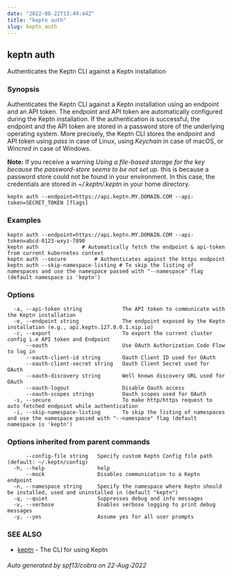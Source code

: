 ```yaml
---
date: "2022-08-22T13:49:44Z"
title: "keptn auth"
slug: keptn_auth
---
```

## keptn auth

Authenticates the Keptn CLI against a Keptn installation

### Synopsis

Authenticates the Keptn CLI against a Keptn installation using an endpoint and an API token. 
The endpoint and API token are automatically configured during the Keptn installation.
If the authentication is successful, the endpoint and the API token are stored in a password store of the underlying operating system.
More precisely, the Keptn CLI stores the endpoint and API token using *pass* in case of Linux, using *Keychain* in case of macOS, or *Wincred* in case of Windows.

**Note:** If you receive a warning *Using a file-based storage for the key because the password-store seems to be not set up.* this is because a password store could not be found in your environment. In this case, the credentials are stored in *~/.keptn/.keptn* in your home directory.
	

```
keptn auth --endpoint=https://api.keptn.MY.DOMAIN.COM --api-token=SECRET_TOKEN [flags]
```

### Examples

```
keptn auth --endpoint=https://api.keptn.MY.DOMAIN.COM --api-token=abcd-0123-wxyz-7890
keptn auth				# Automatically fetch the endpoint & api-token from current kubernetes context
keptn auth --secure			# Authenticates against the https endpoint
keptn auth --skip-namespace-listing # To skip the listing of namespaces and use the namespace passed with "--namespace" flag (default namespace is 'keptn')

```

### Options

```
  -a, --api-token string             The API token to communicate with the Keptn installation
  -e, --endpoint string              The endpoint exposed by the Keptn installation (e.g., api.keptn.127.0.0.1.xip.io)
  -c, --export                       To export the current cluster config i.e API token and Endpoint
      --oauth                        Use OAuth Authorization Code Flow to log in
      --oauth-client-id string       Oauth Client ID used for OAuth
      --oauth-client-secret string   Oauth Client Secret used for OAuth
      --oauth-discovery string       Well known discovery URL used for OAuth
      --oauth-logout                 Disable Oauth access
      --oauth-scopes strings         Oauth scopes used for OAuth
  -s, --secure                       To make http/https request to auto fetched endpoint while authentication
  -i, --skip-namespace-listing       To skip the listing of namespaces and use the namespace passed with "--namespace" flag (default namespace is 'keptn')
```

### Options inherited from parent commands

```
      --config-file string   Specify custom Keptn Config file path (default: ~/.keptn/config)
  -h, --help                 help
      --mock                 Disables communication to a Keptn endpoint
  -n, --namespace string     Specify the namespace where Keptn should be installed, used and uninstalled in (default "keptn")
  -q, --quiet                Suppresses debug and info messages
  -v, --verbose              Enables verbose logging to print debug messages
  -y, --yes                  Assume yes for all user prompts
```

### SEE ALSO

* [keptn](../keptn/)	 - The CLI for using Keptn

###### Auto generated by spf13/cobra on 22-Aug-2022
